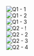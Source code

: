 ![Q1 - 1](https://github.com/Apostle1327/C-Language-Journey/assets/141388626/97ea5671-9f96-49f2-9ec8-26cbe162fc25) <br>
![Q1 - 2](https://github.com/Apostle1327/C-Language-Journey/assets/141388626/e150f0e2-b586-4163-9c80-9a497e0745fb) <br>
![Q1 - 3](https://github.com/Apostle1327/C-Language-Journey/assets/141388626/e8326f95-fff5-4033-a6cd-caefad542e68) <br>
![Q2 - !](https://github.com/Apostle1327/C-Language-Journey/assets/141388626/ac5bb4ec-a412-41b8-9795-db83bbad84ff) <br>
![Q2 - 2](https://github.com/Apostle1327/C-Language-Journey/assets/141388626/37bc471d-3e0d-4c78-85a9-57aeadc45ad7) <br>
![Q2 - 3](https://github.com/Apostle1327/C-Language-Journey/assets/141388626/63df2f55-56f9-4e00-bad8-d7d2c8486cae) <br>
![Q2 - 4](https://github.com/Apostle1327/C-Language-Journey/assets/141388626/293fe838-1576-4333-b4a7-f7efaddb4b86) <br>
